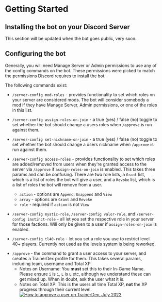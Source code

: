 # Getting Started

## Installing the bot on your Discord Server
<!-- To install the bot in your Discord Server, follow this [link](#). -->
This section will be updated when the bot goes public, very soon.

## Configuring the bot
Generally, you will need Manage Server or Admin permissions to use any of the config commands on the bot. These permissions were picked to match the permissions Discord requires to install the bot.

The following commands exist:
- `/server-config mod-roles` - provides functionality to set which roles on your server are considered mods. The bot will consider somebody a mod if they have Manage Server, Admin permissions, or one of the roles in this list.
- `/server-config assign-roles-on-join` - a true (yes) / false (no) toggle to set whether the bot should change a users roles when `/approve` is run against them.
- `/server-config set-nickname-on-join` - a true (yes) / false (no) toggle to set whether the bot should change a users nickname when `/approve` is run against them.

- `/server-config access-roles` - provides functionality to set which roles are added/removed from users when they're granted access to the server via `/approve` if `assign-roles-on-join` is enabled. This takes three params and can be confusing. There are two role lists, a `Grant` list, which is a list of roles the bot will give a user, and a `Revoke` list, which is a list of roles the bot will remove from a user.
  - `action` - options are `Append`, `Unappend` and `View` 
  - `array` - options are `Grant` and `Revoke`
  - `role` - required if `action` is not `View`

- `/server-config mystic-role`, `/server-config valor-role`, and `/server-config instinct-role` - all let you set the respective role in your server for those factions. Will only be given to a user if `assign-roles-on-join` is enabled.

- `/server-config tl40-role` - let you set a role you use to restrict level 40+ players. Currently not used as the levels system is being reworked.

<!-- - `/server-config introduction_note` - this is unused -->

- `/approve` - the command to grant a user access to your server, and creates a TrainerDex profile for them. This takes several params, including team, username and Total XP.
  - Notes on Username: You **must** set this to their In-Game Name. Please ensure `i` is `i`, `L` is `L` etc, although we understand these can get mixed up. When in doubt, ask the user what it is. 
  - Notes on Total XP: This is the users all time Total XP, **not** the XP progress through their current level.  
  [![How to approve a user on TrainerDex, July 2022](http://img.youtube.com/vi/KCxtyukXW7w/0.jpg)](http://www.youtube.com/watch?v=KCxtyukXW7w "How to approve a user on TrainerDex, July 2022")
